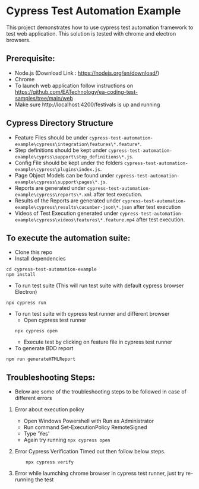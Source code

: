 # Cypress Test Automation Example

This project demonstrates how to use cypress test automation framework to test web application. This solution is tested with chrome and electron browsers.

## Prerequisite:

- Node.js (Download Link : https://nodejs.org/en/download/)
- Chrome
- To launch web application follow instructions on  https://github.com/EATechnology/ea-coding-test-samples/tree/main/web 
- Make sure http://localhost:4200/festivals is up and running

## Cypress Directory Structure	
- Feature Files should be under `cypress-test-automation-example\cypress\integration\features\*.feature*`.
- Step definitions should be kept under `cypress-test-automation-example\cyprss\support\step_definitions\*.js`.
- Config File should be kept under the folders `cypress-test-automation-example\cypress\plugins\index.js`.
- Page Object Models can be found under `cypress-test-automation-example\cypress\support\pages\*.js`.
- Reports are generated under `cypress-test-automation-example\cypress\reports\*.xml` after test execution.
- Results of the Reports are generated under `cypress-test-automation-example\cypress\results\cucumber-json\*.json` after test execution
- Videos of Test Execution generated under `cypress-test-automation-example\cypress\videos\features\*.feature.mp4` after test execution.	

## To execute the automation suite:

- Clone this repo
- Install dependencies
```
cd cypress-test-automation-example
npm install
```
- To run test suite (This will run test suite with default cypress browser Electron)
```
npx cypress run
```
- To run test suite with cypress test runner and different browser
	- Open cypress test runner
	```
	npx cypress open
	```
	- Execute test by clicking on feature file in cypress test runner
- To generate BDD report
 ```
 npm run generateHTMLReport
 ```

## Troubleshooting Steps:
- Below are some of the troubleshooting steps to be followed in case of different errors
1. Error about execution policy
	- Open Windows Powershell with Run as Administrator
	- Run command Set-ExecutionPolicy RemoteSigned
	- Type 'Yes' 
	- Again try running ```npx cypress open```
	
2. Error Cypress Verification Timed out then follow below steps.
	```
		npx cypress verify
	```

3. Error while laumching chrome browser in cypress test runner, just try re-running the test